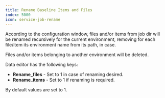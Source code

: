 ```yaml
---
title: Rename Baseline Items and Files
index: 5000
icon: service-job-rename
---
```


According to the configuration window, files and/or items from job
dir will be renamed recursively for the current environment, removing for each file/item
its environment name from its path, in case.

Files and/or items belonging to another environment will
be deleted.

Data editor has the following keys:

- **Rename_files** - Set to 1 in case of renaming desired.
- **Rename_items** - Set to 1 if renaming is required.

By default values are set to 1.

